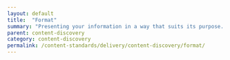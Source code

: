 ```yaml
---
layout: default
title:  "Format"
summary: "Presenting your information in a way that suits its purpose. "
parent: content-discovery
category: content-discovery
permalink: /content-standards/delivery/content-discovery/format/
---
```

